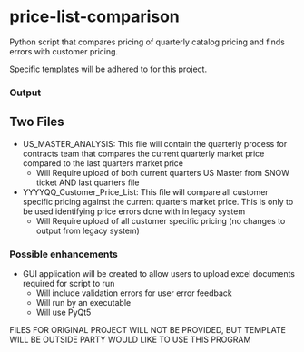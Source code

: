 # price-list-comparison

Python script that compares pricing of quarterly catalog pricing and finds errors with customer pricing. 

Specific templates will be adhered to for this project. 

### Output

## Two Files
- US_MASTER_ANALYSIS: This file will contain the quarterly process for contracts team that compares the current quarterly market price compared to the last quarters market price
    - Will Require upload of both current quarters US Master from SNOW ticket AND last quarters file
- YYYYQQ_Customer_Price_List: This file will compare all customer specific pricing against the current quarters market price. This is only to be used identifying price errors done with in legacy system
    - Will Require upload of all customer specific pricing (no changes to output from legacy system)
    

### Possible enhancements

- GUI application will be created to allow users to upload excel documents required for script to run
    - Will include validation errors for user error feedback
    - Will run by an executable 
    - Will use PyQt5 


FILES FOR ORIGINAL PROJECT WILL NOT BE PROVIDED, BUT TEMPLATE WILL BE OUTSIDE PARTY WOULD LIKE TO USE THIS PROGRAM